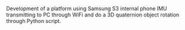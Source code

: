 Development of a platform using Samsung S3 internal phone IMU transmitting to PC through WiFi and do a 3D quaternion object rotation through Python script.  

